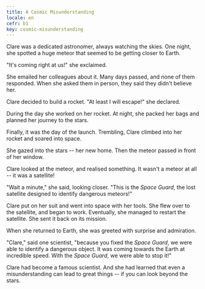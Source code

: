 ```yaml
---
title: A Cosmic Misunderstanding
locale: en
cefr: b1
key: cosmic-misunderstanding
---
```


Clare was a dedicated astronomer, always watching the skies. One night, she spotted a huge meteor that seemed to be getting closer to Earth.

"It's coming right at us!" she exclaimed.

She emailed her colleagues about it. Many days passed, and none of them responded. When she asked them in person, they said they didn't believe her.

Clare decided to build a rocket. "At least I will escape!" she declared.

During the day she worked on her rocket. At night, she packed her bags and planned her journey to the stars.

Finally, it was the day of the launch. Trembling, Clare climbed into her rocket and soared into space.

She gazed into the stars -- her new home. Then the meteor passed in front of her window.

Clare looked at the meteor, and realised something. It wasn't a meteor at all -- it was a satellite!

"Wait a minute," she said, looking closer. "This is the *Space Guard*, the lost satellite designed to identify dangerous meteors!"

Clare put on her suit and went into space with her tools. She flew over to the satellite, and began to work. Eventually, she managed to restart the satellite. She sent it back on its mission.

When she returned to Earth, she was greeted with surprise and admiration.

"Clare," said one scientist, "because you fixed the *Space Guard*, we were able to identify a dangerous object. It was coming towards the Earth at incredible speed. With the *Space Guard*, we were able to stop it!"

Clare had become a famous scientist. And she had learned that even a misunderstanding can lead to great things -- if you can look beyond the stars.